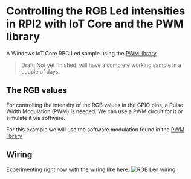 # Controlling the RGB Led intensities in RPI2 with IoT Core and the PWM library

A Windows IoT Core RBG Led sample using the [PWM library](https://github.com/ms-iot/BusProviders/tree/develop/PWM)

> Draft: Not yet finished, will have a complete working sample in a couple of days.

## The RGB values
For controlling the intensity of the RGB values in the GPIO pins, a Pulse Width Modulation (PWM) is needed.
We can use a PWM circuit for it or simulate it via software.

For this example we will use the software modulation found in the [PWM library](https://github.com/ms-iot/BusProviders/tree/develop/PWM)

## Wiring
Experimenting right now with the wiring like here:
![RGB Led wiring](https://raw.githubusercontent.com/geerlingguy/raspberry-pi-dramble/master/images/rgb-led-wiring.jpg)

